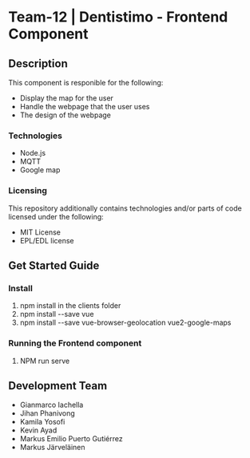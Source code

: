 # Team-12 | Dentistimo - Frontend Component  

## Description

This component is responible for the following:

* Display the map for the user
* Handle the webpage that the user uses
* The design of the webpage

### Technologies

* Node.js
* MQTT
* Google map


### Licensing

This repository additionally contains technologies and/or parts of code licensed under the following:
* MIT License
* EPL/EDL license

## Get Started Guide

### Install

1. npm install in the clients folder 
2. npm install --save vue
3. npm install --save vue-browser-geolocation vue2-google-maps

### Running the Frontend component

1. NPM run serve 

## Development Team

* Gianmarco Iachella
* Jihan Phanivong
* Kamila Yosofi
* Kevin Ayad
* Markus Emilio Puerto Gutiérrez
* Markus Järveläinen

